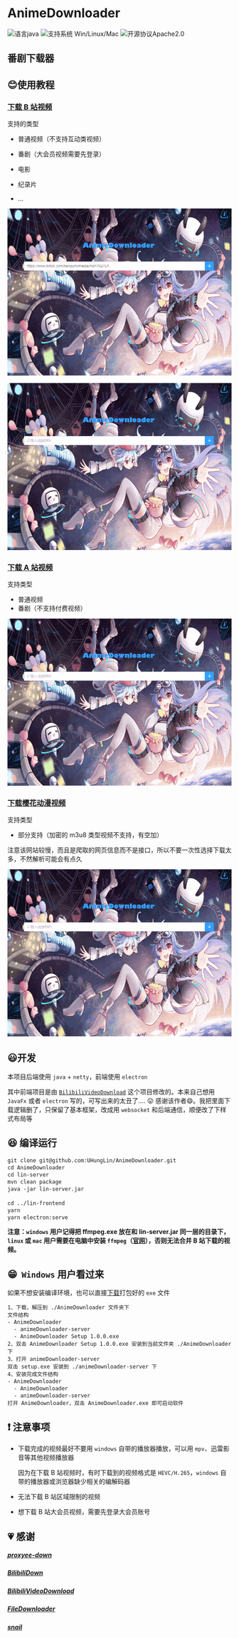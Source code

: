 # AnimeDownloader

![语言java](https://img.shields.io/badge/Require-java-green.svg)
![支持系统 Win/Linux/Mac](https://img.shields.io/badge/Platform-%20win%20|%20linux%20|%20mac-lightgrey.svg)
![开源协议Apache2.0](https://img.shields.io/badge/license-apache--2.0-green.svg)

## 番剧下载器

## :blush: ​使用教程

### [下载 B 站视频](https://www.bilibili.com/)
支持的类型

- 普通视频（不支持互动类视频）

- 番剧（大会员视频需要先登录）

- 电影

- 纪录片

- ...

  

![](./screenshots/bilibili-download-video-01.gif)

![](./screenshots/bilibili-download-video-02.gif)

### [下载 A 站视频](https://www.acfun.cn/)

支持类型

- 普通视频
- 番剧（不支持付费视频）

![](./screenshots/acfun-download-video-01.gif)

### [下载樱花动漫视频](http://www.imomoe.la/)

支持类型

- 部分支持（加密的 m3u8 类型视频不支持，有空加）

注意该网站较慢，而且是爬取的网页信息而不是接口，所以不要一次性选择下载太多，不然解析可能会有点久

![](./screenshots/imomoe-download-video-01.gif)

## :smiley: ​开发

本项目后端使用 `java` + `netty`，前端使用 `electron`

其中前端项目是由 [`BilibiliVideoDownload`](https://github.com/blogwy/BilibiliVideoDownload) 这个项目修改的。本来自己想用 `JavaFx` 或者 `electron` 写的，可写出来的太丑了.... :stuck_out_tongue:​ 感谢该作者:smile:​ 。我把里面下载逻辑删了，只保留了基本框架，改成用 `websocket` 和后端通信，顺便改了下样式布局等

## :satisfied: ​编译运行

```
git clone git@github.com:UHungLin/AnimeDownloader.git
cd AnimeDownloader
cd lin-server
mvn clean package
java -jar lin-server.jar

cd ../lin-frontend
yarn
yarn electron:serve
```

**注意：`windows` 用户记得把 ffmpeg.exe 放在和 lin-server.jar 同一层的目录下，`linux` 或 `mac` 用户需要在电脑中安装 `ffmpeg`（[官网](http://www.ffmpeg.org/download.html)），否则无法合并 B 站下载的视频。**

## :grin: ​ `Windows` 用户看过来

如果不想安装编译环境，也可以直接[下载](https://github.com/UHungLin/AnimeDownloader/releases/download/v1.0.0/AnimeDownloader.zip)打包好的 `exe` 文件

```
1、下载，解压到 ./AnimeDownloader 文件夹下
文件结构
- AnimeDownloader
  - animeDownloader-server
  - AnimeDownloader Setup 1.0.0.exe
2、双击 AnimeDownloader Setup 1.0.0.exe 安装到当前文件夹 ./AnimeDownloader 下
3、打开 animeDownloader-server
双击 setup.exe 安装到 ./animeDownloader-server 下
4、安装完成文件结构
- AnimeDownloader
  - AnimeDownloader
  - animeDownloader-server
打开 AnimeDownloader，双击 AnimeDownloader.exe 即可启动软件
```

## :exclamation: ​注意事项

- 下载完成的视频最好不要用 `windows` 自带的播放器播放，可以用 `mpv`、迅雷影音等其他视频播放器

  因为在下载 B 站视频时，有时下载到的视频格式是 `HEVC/H.265`，`windows` 自带的播放器或浏览器缺少相关的编解码器

- 无法下载 B 站区域限制的视频
- 想下载 B 站大会员视频，需要先登录大会员账号

## :heartpulse: ​感谢

##### [proxyee-down](https://github.com/proxyee-down-org/proxyee-down)

##### [BilibiliDown](https://github.com/nICEnnnnnnnLee/BilibiliDown)

##### [BilibiliVideoDownload](https://github.com/blogwy/BilibiliVideoDownload)

##### [FileDownloader](https://github.com/lingochamp/FileDownloader)

##### [snail](https://github.com/acgist/snail)


